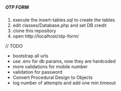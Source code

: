 ##### OTP FORM

1. execute the insert-tables.sql to create the tables
2. edit classes/Database.php and set DB credit
3. clone this repository
4. open http://localhost/otp-form/

// TODO 
- bootstrap all urls
- use .env for db params, now they are hardcoded
- more validations for mobile number
- validation for password
- Convert Procedural Design to Objects
- log number of attempts and add one min timeout
